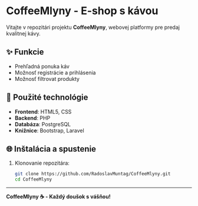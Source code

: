 # CoffeeMlyny - E-shop s kávou

Vitajte v repozitári projektu **CoffeeMlyny**, webovej platformy pre predaj kvalitnej kávy.

## ✨ Funkcie
- Prehľadná ponuka káv
- Možnosť registrácie a prihlásenia
- Možnosť filtrovat produkty

## 💪 Použité technológie
- **Frontend**: HTML5, CSS
- **Backend**: PHP
- **Databáza**: PostgreSQL
- **Knižnice**: Bootstrap, Laravel

## 🌐 Inštalácia a spustenie

1. Klonovanie repozitára:
   ```bash
   git clone https://github.com/RadoslavMuntag/CoffeeMlyny.git
   cd CoffeeMlyny
   ```
---
**CoffeeMlyny ☕ - Každý doušok s vášňou!**
